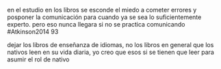 en el estudio en los libros se esconde el miedo a cometer errores y posponer la comunicación para cuando ya se sea lo suficientemente experto. pero eso nunca llegara si no se practica comunicando #Atkinson2014 93

dejar los libros de enseñanza de idiomas, no los libros en general que los nativos leen en su vida diaria, yo creo que esos si se tienen que leer para asumir el rol de nativo
